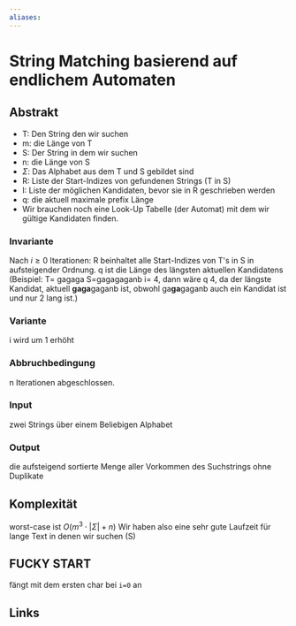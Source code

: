 ```yaml
---
aliases: 
---
```

# String Matching basierend auf endlichem Automaten 
## Abstrakt
- T: Den String den wir suchen
- m: die Länge von T
- S: Der String in dem wir suchen
- n: die Länge von S
- $\Sigma$: Das Alphabet aus dem T und S gebildet sind
- R: Liste der Start-Indizes von gefundenen Strings (T in S)
- I: Liste der möglichen Kandidaten, bevor sie in R geschrieben werden
- q: die aktuell maximale prefix Länge
- Wir brauchen noch eine Look-Up Tabelle (der Automat) mit dem wir gültige Kandidaten finden.
### Invariante
Nach $i \geq 0$ Iterationen:
R beinhaltet alle Start-Indizes von T's in S in aufsteigender Ordnung.
q ist die Länge des längsten aktuellen Kandidatens (Beispiel: T= gagaga S=gagagaganb i= 4, dann wäre q 4, da der längste Kandidat, aktuell **gaga**gaganb ist, obwohl ga**ga**gaganb auch ein Kandidat ist und nur 2 lang ist.)
### Variante
i wird um 1 erhöht
### Abbruchbedingung
n Iterationen abgeschlossen.
### Input
zwei Strings über einem Beliebigen Alphabet
### Output
die aufsteigend sortierte Menge aller Vorkommen des Suchstrings ohne Duplikate
## Komplexität
worst-case ist $O(m^{3}\cdot |\Sigma| +n)$
Wir haben also eine sehr gute Laufzeit für lange Text in denen wir suchen (S)
## FUCKY START
fängt mit dem ersten char bei `i=0` an
## Links